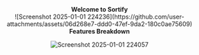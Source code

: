 <div align="center">
<b>Welcome to Sortify</b>
</div>
<div align="center">
![Screenshot 2025-01-01 224236](https://github.com/user-attachments/assets/06d268e7-ddd0-47ef-9da2-180c0ae75609)

</div>
<div align="center">
<b>Features Breakdown</b>
</div>
<div align="center">

![Screenshot 2025-01-01 224057](https://github.com/user-attachments/assets/4adf7e7f-7de6-402a-b441-905c1a30db18)

</div>
